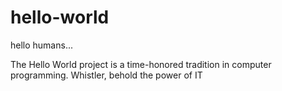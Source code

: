 # hello-world

hello humans...

The Hello World project is a time-honored tradition in computer programming.
Whistler, behold the power of IT
